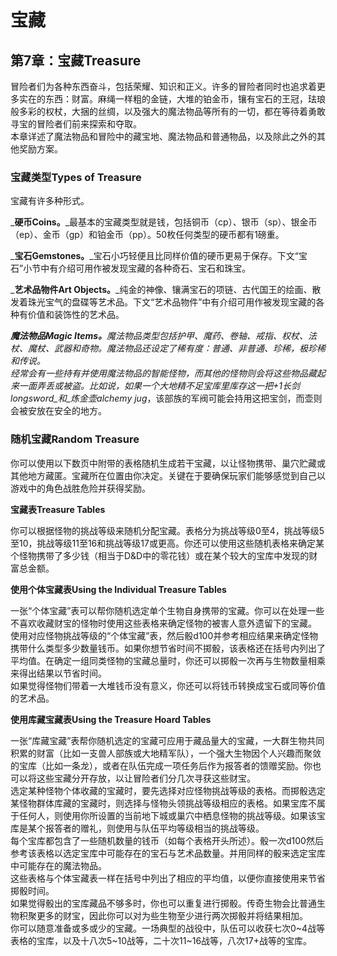 # 宝藏

## 第7章：宝藏Treasure

&#x20;   冒险者们为各种东西奋斗，包括荣耀、知识和正义。许多的冒险者同时也追求着更多实在的东西：财富。麻绳一样粗的金链，大堆的铂金币，镶有宝石的王冠，珐琅般多彩的权杖，大捆的丝绸，以及强大的魔法物品等所有的一切，都在等待着勇敢寻宝的冒险者们前来探索和夺取。\
&#x20;   本章详述了魔法物品和冒险中的藏宝地、魔法物品和普通物品，以及除此之外的其他奖励方案。

### 宝藏类型Types of Treasure

&#x20;   宝藏有许多种形式。

&#x20;   _**硬币Coins。**_最基本的宝藏类型就是钱，包括铜币（cp）、银币（sp）、银金币（ep）、金币（gp）和铂金币（pp）。50枚任何类型的硬币都有1磅重。

&#x20;   _**宝石Gemstones。**_宝石小巧轻便且比同样价值的硬币更易于保存。下文“宝石”小节中有介绍可用作被发现宝藏的各种奇石、宝石和珠宝。

&#x20;   _**艺术品物件Art Objects。**_纯金的神像、镶满宝石的项链、古代国王的绘画、散发着珠光宝气的盘碟等艺术品。下文“艺术品物件”中有介绍可用作被发现宝藏的各种有价值和装饰性的艺术品。

&#x20;   _**魔法物品Magic Items。**_魔法物品类型包括护甲、魔药、卷轴、戒指、权杖、法杖、魔杖、武器和奇物。魔法物品还设定了稀有度：普通、非普通、珍稀，极珍稀和传说。\
&#x20;   经常会有一些持有并使用魔法物品的智能怪物，而其他的怪物则会将这些物品藏起来一面弄丢或被盗。比如说，如果一个大地精不足宝库里库存这一把_+1长剑longsword_和_炼金壶alchemy jug_，该部族的军阀可能会持用这把宝剑，而壶则会被安放在安全的地方。

### 随机宝藏Random Treasure

&#x20;   你可以使用以下数页中附带的表格随机生成若干宝藏，以让怪物携带、巢穴贮藏或其他地方藏匿。宝藏所在位置由你决定。关键在于要确保玩家们能够感觉到自己以游戏中的角色战胜危险并获得奖励。

**宝藏表Treasure Tables**

&#x20;   你可以根据怪物的挑战等级来随机分配宝藏。表格分为挑战等级0至4，挑战等级5至10，挑战等级11至16和挑战等级17或更高。你还可以使用这些随机表格来确定某个怪物携带了多少钱（相当于D\&D中的零花钱）或在某个较大的宝库中发现的财富总金额。

**使用个体宝藏表Using the Individual Treasure Tables**

&#x20;   一张“个体宝藏”表可以帮你随机选定单个生物自身携带的宝藏。你可以在处理一些不喜欢收藏财宝的怪物时使用这些表格来确定怪物的被害人意外遗留下的宝藏。\
&#x20;   使用对应怪物挑战等级的“个体宝藏”表，然后骰d100并参考相应结果来确定怪物携带什么类型多少数量钱币。如果你想节省时间不掷骰，该表格还在括号内列出了平均值。在确定一组同类怪物的宝藏总量时，你还可以掷骰一次再与生物数量相乘来得出结果以节省时间。\
&#x20;   如果觉得怪物们带着一大堆钱币没有意义，你还可以将钱币转换成宝石或同等价值的艺术品。

**使用库藏宝藏表Using the Treasure Hoard Tables**

&#x20;   一张“库藏宝藏”表帮你随机选定的宝藏可应用于藏品量大的宝藏，一大群生物共同积累的财富（比如一支兽人部族或大地精军队），一个强大生物因个人兴趣而聚敛的宝库（比如一条龙），或者在队伍完成一项任务后作为报答者的馈赠奖励。你也可以将这些宝藏分开存放，以让冒险者们分几次寻获这些财宝。\
&#x20;   选定某种怪物个体收藏的宝藏时，要先选择对应怪物挑战等级的表格。而掷骰选定某怪物群体库藏的宝藏时，则选择与怪物头领挑战等级相应的表格。如果宝库不属于任何人，则使用你所设置的当前地下城或巢穴中栖息怪物的挑战等级。如果该宝库是某个报答者的赠礼，则使用与队伍平均等级相当的挑战等级。\
&#x20;   每个宝库都包含了一些随机数量的钱币（如每个表格开头所述）。骰一次d100然后参考该表格以选定宝库中可能存在的宝石与艺术品数量。并用同样的骰来选定宝库中可能存在的魔法物品。\
&#x20;   这些表格与个体宝藏表一样在括号中列出了相应的平均值，以便你直接使用来节省掷骰时间。\
&#x20;   如果觉得骰出的宝库藏品不够多时，你也可以重复进行掷骰。传奇生物会比普通生物积聚更多的财宝，因此你可以对为些生物至少进行两次掷骰并将结果相加。\
&#x20;   你可以随意准备或多或少的宝藏。一场典型的战役中，队伍可以收获七次0\~4战等表格的宝库，以及十八次5\~10战等，二十次11\~16战等，八次17+战等的宝库。
